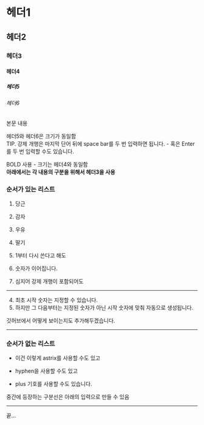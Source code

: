 # 헤더1
## 헤더2
### 헤더3
#### 헤더4
##### 헤더5
###### 헤더6
본문 내용  

헤더5와 헤더6은 크기가 동일함  
TIP. 강제 개행은 마지막 단어 뒤에 space bar를 두 번 입력하면 됩니다. - 혹은 Enter를 두 번 입력할 수도 있습니다.  

BOLD 사용 - 크기는 헤더4와 동일함   
**아래에서는 각 내용의 구분을 위해서 헤더3을 사용**  

### 순서가 있는 리스트
1. 당근
2. 감자
3. 우유
4. 딸기  
1. 1부터 다시 쓴다고 해도  
2. 숫자가 이어집니다.  

1. 심지어 강제 개행이 포함되어도  

---
4. 최초 시작 숫자는 지정할 수 있습니다. 
2. 하지만 그 다음부터는 지정된 숫자가 아닌 시작 숫자에 맞춰 자동으로 생성됩니다.  

깃허브에서 어떻게 보이는지도 추가해두겠습니다.  

---
### 순서가 없는 리스트

* 이건 이렇게 astrix를 사용할 수도 있고  
- hyphen을 사용할 수도 있고  
+ plus 기호를 사용할 수도 있습니다.  


중간에 등장하는 구분선은 아래의 입력으로 만들 수 있음  

---   

끝...